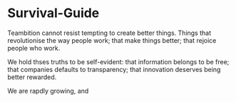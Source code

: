 # Survival-Guide

Teambition cannot resist tempting to create better things. Things that revolutionise the way people work; that make things better; that rejoice people who work. 

We hold thses truths to be self-evident: that information belongs to be free; that companies defaults to transparency; that innovation deserves being better rewarded. 

We are rapdly growing, and 

